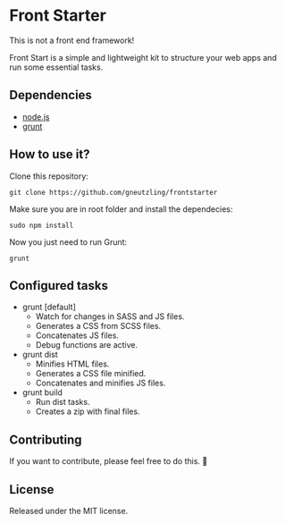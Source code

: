 # Front Starter

This is not a front end framework!

Front Start is a simple and lightweight kit to structure your web apps and run some essential tasks.

## Dependencies

- [node.js](http://nodejs.org/)
- [grunt](http://gruntjs.com/)

## How to use it?

Clone this repository:

```
git clone https://github.com/gneutzling/frontstarter
```

Make sure you are in root folder and install the dependecies:
```
sudo npm install
```

Now you just need to run Grunt:

```
grunt
```

## Configured tasks

- grunt [default]
	- Watch for changes in SASS and JS files.
	- Generates a CSS from SCSS files.
	- Concatenates JS files.
	- Debug functions are active.
- grunt dist
	- Minifies HTML files.
	- Generates a CSS file minified.
	- Concatenates and minifies JS files.
- grunt build
	- Run dist tasks.
	- Creates a zip with final files.

## Contributing

If you want to contribute, please feel free to do this. :beers:

## License

Released under the MIT license.
